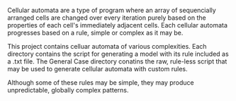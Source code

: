 Cellular automata are a type of program where an array of sequencially arranged cells are changed over every iteration purely based on the properties of each cell's immediately adjacent cells. Each cellular automata progresses based on a rule, simple or complex as it may be. 

This project contains celluar automata of various complexities. Each directory contains the script for generating a model with its rule included as a .txt file. The General Case directory conatins the raw, rule-less script that may be used to generate cellular automata with custom rules. 

Although some of these rules may be simple, they may produce unpredictable, globally complex patterns.  
